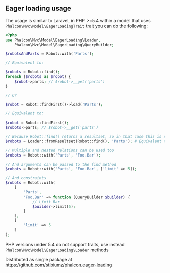Eager loading usage
-----

The usage is similar to Laravel, in PHP >=5.4 within a model that uses `Phalcon\Mvc\Model\EagerLoadingTrait` trait you can do the following:

```php
<?php
use Phalcon\Mvc\Model\EagerLoading\Loader,
	Phalcon\Mvc\Model\EagerLoading\QueryBuilder;

$robotsAndParts = Robot::with('Parts');

// Equivalent to:

$robots = Robot::find();
foreach ($robots as $robot) {
	$robot->parts; // $robot->__get('parts')
}

// Or

$robot = Robot::findFirst()->load('Parts');

// Equivalent to:

$robot = Robot::findFirst();
$robots->parts; // $robot->__get('parts')

// Because Robot::find() returns a resultset, so in that case this is solved with:
$robots = Loader::fromResultset(Robot::find(), 'Parts'); # Equivalent to the second example

// Multiple and nested relations can be used too
$robots = Robot::with('Parts', 'Foo.Bar');

// And arguments can be passed to the find method
$robots = Robot::with('Parts', 'Foo.Bar', ['limit' => 5]);

// And constraints
$robots = Robot::with(
	[
		'Parts',
		'Foo.Bar' => function (QueryBuilder $builder) {
			// Limit Bar
			$builder->limit(5);
		}
	],
	[
		'limit' => 5
	]
);

```

PHP versions under 5.4 do not support traits, use instead `Phalcon\Mvc\Model\EagerLoading\Loader` methods

Distributed as single package at https://github.com/stibiumz/phalcon.eager-loading
